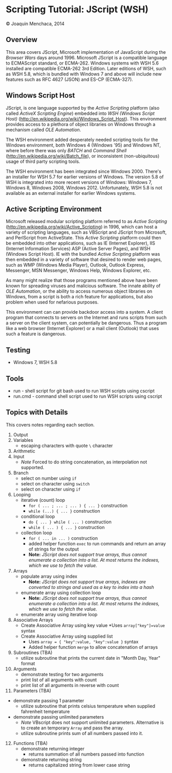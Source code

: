 # Scripting Tutorial: JScript (WSH)

© Joaquin Menchaca, 2014

## Overview

This area covers JScript, Microsoft implementation of JavaScript during the *Browser Wars* days around 1996.  Microsoft JScript is a compatible language to ECMAScript standard, or ECMA-262.  Windows systems with WSH 5.6 installed are compatible ECMA-262 3rd Edition.  Later editions of WSH, such as WSH 5.8, which is bundled with Windows 7 and above will include new features such as RFC 4627 (JSON) and ES-CP (ECMA-327).

## Windows Script Host

JScript, is one language supported by the *Active Scripting* platform (also called *ActiveX Scripting Engine*) embedded into *WSH (Windows Script Host)* (http://en.wikipedia.org/wiki/Windows_Script_Host).  This environment provides access to a plethora of object libraries on Windows through a mechanism called *OLE Automation*.  

The WSH environment added desperately needed scripting tools for the Windows environment, both Windows 4 (Windows '95) and Windows NT, where before there was only *BATCH* and *Command Shell* (http://en.wikipedia.org/wiki/Batch_file), or inconsistent (non-ubiquitous) usage of third party scripting tools.

The WSH environment has been integrated since Windows 2000.  There's an installer for WSH 5.7 for earlier versions of Windows.  The version 5.8 of WSH is integrated into more recent versions of Windows: Windows 7, Windows 8, Windows 2008, Windows 2012.  Unfortunately, WSH 5.8 is not available as an external installer for earlier Windows systems.

## Active Scripting Environment

Microsoft released modular scripting platform referred to as *Active Scripting* (http://en.wikipedia.org/wiki/Active_Scripting) in 1996, which can host a variety of scripting languages, such as VBScript and JScript from Microsoft, and PerlScript from ActiveState.  This *Active Scripting* platform could then be embedded into other applications, such as IE (Internet Explorer), IIS (Internet Information Services) ASP (Active Server Pages), and WSH (Windows Script Host).  IE with the bundled *Active Scripting* platform was then embedded in a variety of software that desired to render web pages, such as WMP (Windows Media Player), Outlook, Outlook Express, Messenger, MSN Messenger, Windows Help, Windows Explorer, etc.

As many might realize that those programs mentioned above have been known for spreading viruses and malicious software.  The innate ability of *OLE Automation*, or the ability to access numerous object libraries on Windows, from a script is both a rich feature for applications, but also problem when used for nefarious purposes.

This environment can can provide backdoor access into a system.  A client program that connects to servers on the Internet and runs scripts from such a server on the client system, can potentially be dangerous.  Thus a program like a web browser (Internet Explorer) or a mail client (Outlook) that uses such a feature is dangerous.

## Testing

* Windows 7, WSH 5.8
 
## Tools

* run - shell script for git bash used to run WSH scripts using cscript
* run.cmd - command shell script used to run WSH scripts using cscript

## Topics with Details 

This covers notes regarding each section.

1. Output
2. Variables
   * escaping characters with quote ```\``` character
3. Arithmetic
4. Input
   * *Note* Forced to do string concatenation, as interpolation not supported.
5. Branch
   * select on number using ```if```
   * select on character using ```switch```
   * select on character using ```if```
6. Looping
   * iterative (count) loop
     * ```for ( ... ; ... ; ... ) { ... }``` construction
     * ```while (...) { ... }``` construction
   * conditional loop
     * ```do { ... } while ( ... )``` construction
     * ```while ( ... ) { ... }``` construction
   * collection loop
     * ```for ( ... in ... )``` construction
     * added helper function ```exec``` to run commands and return an array of strings for the output
     * **Note:** *JScript does not support true arrays, thus cannot enumerate a collection into a list.  At most returns the indexes, which we use to fetch the value.*
7. Arrays
   * populate array using index
     * **Note:** *JScript does not support true arrays, indexes are converted to strings and used as a key to index into a hash*
   * enumerate array using collection loop
     * **Note:** *JScript does not support true arrays, thus cannot enumerate a collection into a list.  At most returns the indexes, which we use to fetch the value.*
   * enumerate array using iterative loop
8. Associative Arrays
   * Create Associative Array using key value
     *Uses ```array["key"]=value``` syntax
   * Create Associative Array using supplied list
     * Uses ```array = { "key":value, "key":value }``` syntax
     * Added helper function ```merge``` to allow concatenation of arrays
9. Subroutines (TBA)
   * utilize subroutine that prints the current date in "Month Day, Year" format
10. Arguments
    * demonstrate testing for two arguments
    * print list of all arguments with count
    * print list of all arguments in reverse with count
11. Parameters (TBA)
   * demonstrate passing 1 parameter
     * utilize subroutine that prints celsius temperature when supplied fahrenheit temperature
   * demonstrate passing unlimited parameters
     * *Note* VBscript does not support unlimited parameters.  Alternative is to create an temporary ```Array``` and pass the array.
     * utilize subroutine prints sum of all numbers passed into it.
12. Functions (TBA)
    * demonstrate returning integer
      * returns summation of all numbers passed into function 
    * demonstrate returning string
      * returns capitalized string from lower case string 
